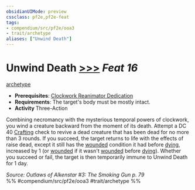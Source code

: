 ```yaml
---
obsidianUIMode: preview
cssclass: pf2e,pf2e-feat
tags:
- compendium/src/pf2e/ooa3
- trait/archetype
aliases: ["Unwind Death"]
---
```

# Unwind Death  [>>>](rules/core-rulebook/chapter-9-playing-the-game.md#Actions "Three-Action") *Feat 16*  
[archetype](rules/traits/archetype.md "Archetype Feat Trait")  

- **Prerequisites**: [Clockwork Reanimator Dedication](compendium/feats/clockwork-reanimator-dedication-ooa3.md)
- **Requirements**: The target's body must be mostly intact.
- **Activity** Three-Action

Combining necromancy with the mysterious temporal powers of clockwork, you wind a creature backward from the moment of its death. Attempt a DC 40 [Crafting](compendium/skills.md#Crafting) check to revive a dead creature that has been dead for no more than 3 rounds. If you succeed, the target returns to life with the effects of raise dead, except it still has the [wounded](rules/conditions.md#Wounded) condition it had before [dying](rules/conditions.md#Dying), increased by 1 (or [wounded](rules/conditions.md#Wounded) if it wasn't [wounded](rules/conditions.md#Wounded) before [dying](rules/conditions.md#Dying)). Whether you succeed or fail, the target is then temporarily immune to Unwind Death for 1 day.

*Source: Outlaws of Alkenstar #3: The Smoking Gun p. 79*  
%% #compendium/src/pf2e/ooa3 #trait/archetype %%